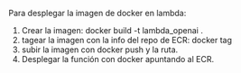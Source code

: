 Para desplegar la imagen de docker en lambda:
1. Crear la imagen: docker build -t lambda_openai .     
2. tagear la imagen con la info del repo de ECR: docker tag
3. subir la imagen con docker push y la ruta.
4. Desplegar la función con docker apuntando al ECR.